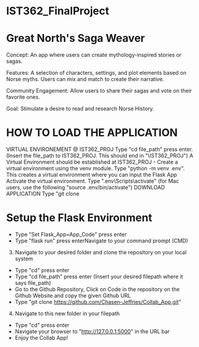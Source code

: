 # IST362_FinalProject
# Great North's Saga Weaver

Concept: An app where users can create mythology-inspired stories or sagas.

Features: A selection of characters, settings, and plot elements based on Norse 
myths. Users can mix and match to create their narrative.

Community Engagement: Allow users to share their sagas and vote on their favorite ones.

Goal: Stimulate a desire to read and research Norse History.

# HOW TO LOAD THE APPLICATION
VIRTUAL ENVIRONEMENT @ IST362_PROJ
Type "cd file_path" press enter. (Insert the file_path to IST362_PROJ. This should end in "\IST362_PROJ")
    A Virtual Environment should be established at IST362_PROJ - Create a virtual environment using the venv module.
        Type "python -m venv .env". This creates a virtual environment where you can input the Flask App
    Activate the virtual environment.
        Type ".env\Scripts\activate" (for Mac users, use the following "source .env/bin/activate")
DOWNLOAD APPLICATION
  Type "git clone 
# Setup the Flask Environment
- Type "Set Flask_App=App_Code" press enter
- Type "flask run" press enterNavigate to your command prompt (CMD)
3. Navigate to your desired folder and clone the repository on your local system
- Type "cd\" press enter
- Type "cd file_path" press enter (Insert your desired filepath where it says file_path)
- Go to the Github Repository, Click on Code in the repository on the Github Website and copy the given Github URL
- Type "git clone https://github.com/Chasen-Jeffries/Collab_App.git"
4. Navigate to this new folder in your filepath
- Type "cd\" press enter
- Navigate your browser to "http://127.0.0.1:5000" in the URL bar
- Enjoy the Collab App! 



